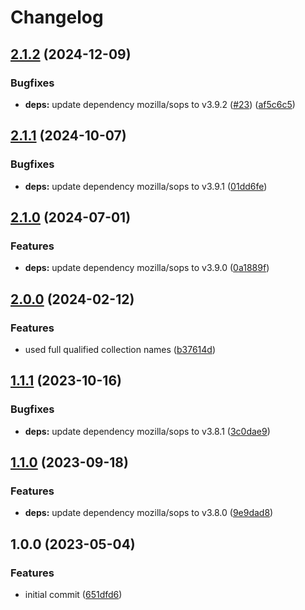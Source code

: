 # Changelog

## [2.1.2](https://github.com/rolehippie/sops/compare/v2.1.1...v2.1.2) (2024-12-09)


### Bugfixes

* **deps:** update dependency mozilla/sops to v3.9.2 ([#23](https://github.com/rolehippie/sops/issues/23)) ([af5c6c5](https://github.com/rolehippie/sops/commit/af5c6c585bac993aae85803007e1fc34e4d4ebc7))

## [2.1.1](https://github.com/rolehippie/sops/compare/v2.1.0...v2.1.1) (2024-10-07)


### Bugfixes

* **deps:** update dependency mozilla/sops to v3.9.1 ([01dd6fe](https://github.com/rolehippie/sops/commit/01dd6fe84b48ced2d91825b2468ab47aafb6f57b))

## [2.1.0](https://github.com/rolehippie/sops/compare/v2.0.0...v2.1.0) (2024-07-01)


### Features

* **deps:** update dependency mozilla/sops to v3.9.0 ([0a1889f](https://github.com/rolehippie/sops/commit/0a1889f4930b1833907bc10b2bb98edbfda1d9ce))

## [2.0.0](https://github.com/rolehippie/sops/compare/v1.1.1...v2.0.0) (2024-02-12)


### Features

* used full qualified collection names ([b37614d](https://github.com/rolehippie/sops/commit/b37614d86512549452a90290ca376d35f09da7a9))

## [1.1.1](https://github.com/rolehippie/sops/compare/v1.1.0...v1.1.1) (2023-10-16)


### Bugfixes

* **deps:** update dependency mozilla/sops to v3.8.1 ([3c0dae9](https://github.com/rolehippie/sops/commit/3c0dae9902a6ff9a79f211511b7724188c949d23))

## [1.1.0](https://github.com/rolehippie/sops/compare/v1.0.0...v1.1.0) (2023-09-18)


### Features

* **deps:** update dependency mozilla/sops to v3.8.0 ([9e9dad8](https://github.com/rolehippie/sops/commit/9e9dad8bba1321c75c564104a0da79ddcf7c877d))

## 1.0.0 (2023-05-04)


### Features

* initial commit ([651dfd6](https://github.com/rolehippie/sops/commit/651dfd67058332edb58ef654bec8acac5e495178))
